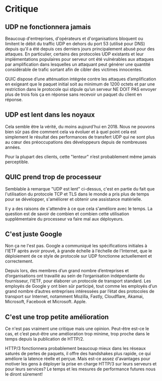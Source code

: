 # Critique

## UDP ne fonctionnera jamais

Beaucoup d'entreprises, d'opérateurs et d'organisations bloquent ou limitent
le débit du traffic UDP en dehors du port 53 (utilisé pour DNS) depuis qu'il a
été depuis ces derniers jours principalement abusé pour des attaques. En 
particulier, certains des protocoles UDP existants et leur implémentations
populaires pour serveur ont été vulnérables aux attaques par amplification
dans lesquelles un attaquant peut générer une quantité considérable de trafic
sortant afin de cibler des victimes innocentes.

QUIC dispose d’une atténuation intégrée contre les attaques d’amplification en
exigeant que le paquet initial soit au minimum de 1200 octets et par une
restriction dans le protocole qui stipule qu’un serveur NE DOIT PAS envoyer
plus de trois fois ça en réponse sans recevoir un paquet du client en réponse.

## UDP est lent dans les noyaux

Cela semble être la vérité, du moins aujourd'hui en 2018. Nous ne pouvons
bien sûr pas dire comment cela va évoluer et à quel point cela est simplement
le résultat des performances de transfert UDP qui ne sont plus au cœur des
préoccupations des développeurs depuis de nombreuses années.

Pour la plupart des clients, cette "lenteur" n’est probablement même jamais
perceptible.

## QUIC prend trop de processeur

Semblable à remarque "UDP est lent" ci-dessus, c'est en partie du fait que
l'utilisation du protocole TCP et TLS dans le monde a pris plus de temps pour se
développer, s'améliorer et obtenir une assistance matérielle.

Il y a des raisons de s'attendre à ce que cela s'améliore avec le temps. La
question est de savoir de combien et combien cette utilisation supplémentaire du
processeur va faire mal aux déployeurs.

## C'est juste Google

Non ça ne l'est pas. Google a communiqué les spécifications initiales à l'IETF
après avoir prouvé, à grande échelle à l'échelle de l'Internet, que le
déploiement de ce style de protocole sur UDP fonctionne actuellement et
correctement.

Depuis lors, des membres d’un grand nombre d’entreprises et d’organisations ont
travaillé au sein de l’organisation indépendante du fournisseur, l’IETF, pour
élaborer un protocole de transport standard. Les employés de Google y ont bien
sûr participé, tout comme les employés d’un grand nombre d’autres entreprises
intéressées par l’état des protocoles de transport sur Internet, notamment
Mozilla, Fastly, Cloudflare, Akamai, Microsoft, Facebook et Microsoft. Apple.

## C'est une trop petite amélioration

Ce n'est pas vraiment une critique mais une opinion. Peut-être est-ce le cas, et
c’est peut-être une amélioration trop minime, trop proche dans le temps depuis
la publication de HTTP/2.

HTTP/3 fonctionnera probablement beaucoup mieux dans les réseaux saturés de
pertes de paquets, il offre des handshakes plus rapide, ce qui améliore la
latence réelle et perçue. Mais est-ce assez d'avantages pour motiver les gens à
déployer la prise en charge HTTP/3 sur leurs serveurs et pour leurs services? Le
temps et les mesures de performance futures nous le diront sûrement!
